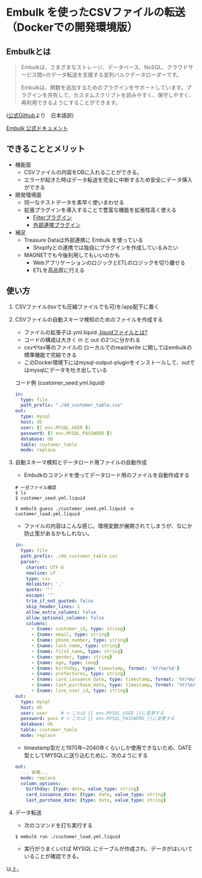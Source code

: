 # Embulk を使ったCSVファイルの転送（Dockerでの開発環境版）


## Embulkとは

>Embulkは、さまざまなストレージ、データベース、NoSQL、クラウドサービス間>のデータ転送を支援する並列バルクデータローダーです。
>
>Embulkは、関数を追加するためのプラグインをサポートしています。プラグインを共有して、カスタムスクリプトを読みやすく、保守しやすく、再利用できるようにすることができます。

([公式Github](https://github.com/embulk/embulk)より　日本語訳)

[Embulk 公式ドキュメント](https://www.embulk.org/docs/)

## できることとメリット
- 機能面
  - CSVファイルの内容をDBに入れることができる。
  - エラーが起きた時はデータ転送を完全に中断するため安全にデータ挿入ができる
- 開発環境面
  - 同一なテストデータを素早く使いまわせる
  - 拡張プラグインを導入することで豊富な機能を拡張性高く使える
    - [Filterプラグイン](https://github.com/sonots/embulk-filter-column)
    - [外部連携プラグイン](https://github.com/embulk/embulk-output-bigquery)
- 補足
  - Treasure Dataは外部連携に Embulk を使っている
    - Shopifyとの連携では独自にプラグインを作成しているみたい
  - MAGNETでも今後利用してもいいのかも
    - WebアプリケーションのロジックとETLのロジックを切り離せる
    - ETLを高品質に行える

## 使い方

1. CSVファイル(tsvでも圧縮ファイルでも可)を/app配下に置く
2. CSVファイルの自動スキーマ検知のためのファイルを作成する
    - ファイルの拡張子は.yml.liquid [.liquidファイルとは?](https://obel.hatenablog.jp/entry/20171228/1514433459)  
    - コードの構成は大きく in と out の2つに分かれる
    - csvやtsv等のファイルの ローカルでのread/write に関してはembulkの標準機能で完結できる
    - このDocker環境下にはmysql-output-pluginをインストールして、outではmysqlにデータを吐き出している

    コード例 (customer_seed.yml.liquid)
    ```yml :customer_seed.yml.liquid
    in:
      type: file
      path_prefix: "./dd_customer_table.csv"
    out:
      type: mysql
      host: db
      user: {{ env.MYSQL_USER }}
      password: {{ env.MYSQL_PASSWORD }}
      database: db
      table: customer_table
      mode: replace
    ```
3. 自動スキーマ検知とデータロード用ファイルの自動作成
    - Embulkのコマンドを使ってデータロード用のファイルを自動作成する

    ```shell
    # 一旦ファイル確認
    $ ls
    $ customer_seed.yml.liquid
    
    $ embulk guess ./customer_seed.yml.liquid -o customer_load.yml.liquid
    ``` 
    - ファイルの内容はこんな感じ。環境変数が展開されてしまうが、なにか防止策があるかもしれない。
    ```yml
    in:
      type: file
      path_prefix: ./dd_customer_table.csv
      parser:
        charset: UTF-8
        newline: LF
        type: csv
        delimiter: ','
        quote: '"'
        escape: '"'
        trim_if_not_quoted: false
        skip_header_lines: 1
        allow_extra_columns: false
        allow_optional_columns: false
        columns:
          - {name: customer_id, type: string}
          - {name: email, type: string}
          - {name: phone_number, type: string}
          - {name: last_name, type: string}
          - {name: first_name, type: string}
          - {name: gender, type: string}
          - {name: age, type: long}
          - {name: birthday, type: timestamp, format: '%Y/%m/%d'}
          - {name: prefectures, type: string}
          - {name: card_issuance_date, type: timestamp, format: '%Y/%m/%d'}
          - {name: last_purchase_date, type: timestamp, format: '%Y/%m/%d'}
          - {name: line_user_id, type: string}
    out: 
      type: mysql
      host: db
      user: user     # <-これは {{ env.MYSQL_USER }}に変更する
      password: pass # <-これは {{ env.MYSQL_PASSWORD }}に変更する
      database: db
      table: customer_table
      mode: replace
    ```
    - timestamp型だと1970年~2040年くらいしか使用できないため、DATE型としてMYSQLに送り込むために、次のようにする

    ```yml
    out:
      ... 省略...
      mode: replace
      column_options:
        birthday: {type: date, value_type: string}
        card_issuance_date: {type: date, value_type: string}
        last_purchase_date: {type: date, value_type: string}
    ```
4. データ転送
    - 次のコマンドを打ち実行する
    ```shell
    $ embulk run ./customer_load.yml.liquid
    ```

    - 実行がうまくいけば MYSQL にテーブルが作成され、データがはいいていることが確認できる。


  以上。
